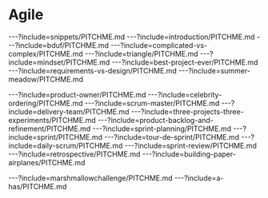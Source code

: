 # Agile

---?include=snippets/PITCHME.md
---?include=introduction/PITCHME.md
---?include=bduf/PITCHME.md
---?include=complicated-vs-complex/PITCHME.md
---?include=triangle/PITCHME.md
---?include=mindset/PITCHME.md
---?include=best-project-ever/PITCHME.md
---?include=requirements-vs-design/PITCHME.md
---?include=summer-meadow/PITCHME.md

---?include=product-owner/PITCHME.md
---?include=celebrity-ordering/PITCHME.md
---?include=scrum-master/PITCHME.md
---?include=delivery-team/PITCHME.md
---?include=three-projects-three-experiments/PITCHME.md
---?include=product-backlog-and-refinement/PITCHME.md
---?include=sprint-planning/PITCHME.md
---?include=sprint/PITCHME.md
---?include=tour-de-sprint/PITCHME.md
---?include=daily-scrum/PITCHME.md
---?include=sprint-review/PITCHME.md
---?include=retrospective/PITCHME.md
---?include=building-paper-airplanes/PITCHME.md

---?include=marshmallowchallenge/PITCHME.md
---?include=a-has/PITCHME.md
